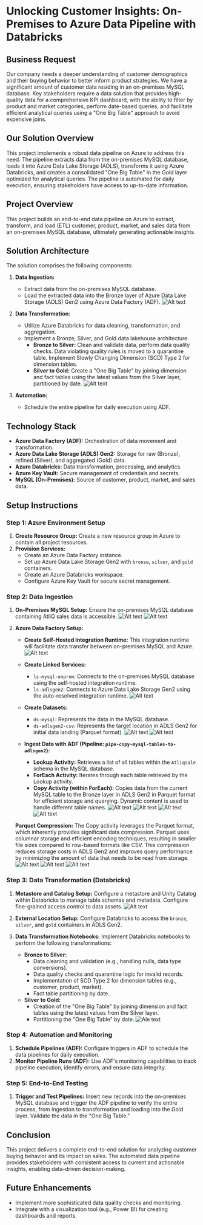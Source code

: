 # Unlocking Customer Insights: On-Premises to Azure Data Pipeline with Databricks
## Business Request

Our company needs a deeper understanding of customer demographics and their buying behavior to better inform product strategies. We have a significant amount of customer data residing in an on-premises MySQL database. Key stakeholders require a data solution that provides high-quality data for a comprehensive KPI dashboard, with the ability to filter by product and market categories, perform date-based queries, and facilitate efficient analytical queries using a "One Big Table" approach to avoid expensive joins.

## Our Solution Overview

This project implements a robust data pipeline on Azure to address this need. The pipeline extracts data from the on-premises MySQL database, loads it into Azure Data Lake Storage (ADLS), transforms it using Azure Databricks, and creates a consolidated "One Big Table" in the Gold layer optimized for analytical queries. The pipeline is automated for daily execution, ensuring stakeholders have access to up-to-date information.

## Project Overview

This project builds an end-to-end data pipeline on Azure to extract, transform, and load (ETL) customer, product, market, and sales data from an on-premises MySQL database, ultimately generating actionable insights.

## Solution Architecture

The solution comprises the following components:

1.  **Data Ingestion:**
    *   Extract data from the on-premises MySQL database.
    *   Load the extracted data into the Bronze layer of Azure Data Lake Storage (ADLS) Gen2 using Azure Data Factory (ADF).
![Alt text](images/2.ADFpipeline_copy_tables_from_MySQL_to_ADLSgen2.png)

2.  **Data Transformation:**
    *   Utilize Azure Databricks for data cleaning, transformation, and aggregation.
    *   Implement a Bronze, Silver, and Gold data lakehouse architecture.
        *   **Bronze to Silver:** Clean and validate data, perform data quality checks. Data violating quality rules is moved to a quarantine table. Implement Slowly Changing Dimension (SCD) Type 2 for dimension tables.
        *   **Silver to Gold:** Create a "One Big Table" by joining dimension and fact tables using the latest values from the Silver layer, partitioned by date.
![Alt text](images/14.Data_Lineage_Atliq_project.png)

3.  **Automation:**
    *   Schedule the entire pipeline for daily execution using ADF.

## Technology Stack

*   **Azure Data Factory (ADF):** Orchestration of data movement and transformation.
*   **Azure Data Lake Storage (ADLS) Gen2:** Storage for raw (Bronze), refined (Silver), and aggregated (Gold) data.
*   **Azure Databricks:** Data transformation, processing, and analytics.
*   **Azure Key Vault:** Secure management of credentials and secrets.
*   **MySQL (On-Premises):** Source of customer, product, market, and sales data.

## Setup Instructions

### Step 1: Azure Environment Setup

1.  **Create Resource Group:** Create a new resource group in Azure to contain all project resources.
2.  **Provision Services:**
    *   Create an Azure Data Factory instance.
    *   Set up Azure Data Lake Storage Gen2 with `bronze`, `silver`, and `gold` containers.
    *   Create an Azure Databricks workspace.
    *   Configure Azure Key Vault for secure secret management.

### Step 2: Data Ingestion

1.  **On-Premises MySQL Setup:** Ensure the on-premises MySQL database containing AtliQ sales data is accessible.
![Alt text](images/1.onpremMySQLdb_customer.png)
![Alt text](images/1.onpremMySQLdb_facttransaction.png)
2.  **Azure Data Factory Setup:**
    *   **Create Self-Hosted Integration Runtime:** This integration runtime will facilitate data transfer between on-premises MySQL and Azure.
![Alt text](images/10.IntegratedRuntimesetup.png)

    *   **Create Linked Services:**
        *   `ls-mysql-onprem`: Connects to the on-premises MySQL database using the self-hosted integration runtime.
        *   `ls-adlsgen2`: Connects to Azure Data Lake Storage Gen2 using the auto-resolved integration runtime.
![Alt text](images/9.Linkedservicesetup.png)

    *   **Create Datasets:**
        *   `ds-mysql`: Represents the data in the MySQL database.
        *   `ds-adlsgen2-csv`: Represents the target location in ADLS Gen2 for initial data landing (Parquet format).
![Alt text](images/7.dataset_onprem.png)
![Alt text](images/8.dataset_adlsgen2_parquet.png)

    *   **Ingest Data with ADF (Pipeline: `pipe-copy-mysql-tables-to-adlsgen2`):**
        *   **Lookup Activity:** Retrieves a list of all tables within the `Atliqsale` schema in the MySQL database.
        *   **ForEach Activity:** Iterates through each table retrieved by the Lookup activity.
        *   **Copy Activity (within ForEach):** Copies data from the current MySQL table to the Bronze layer in ADLS Gen2 in Parquet format for efficient storage and querying. Dynamic content is used to handle different table names.
![Alt text](images/3.Lookupactivity_TableNames.png)
![Alt text](images/4.ForEachactivity_EachTableinMySQLdb.png)
![Alt text](images/5.Copyactivity_Source_MySQLdb.png)
![Alt text](images/6.Copyactivity_Sink_ADLSGen2_parquetformat.png)

    **Parquet Compression:** The Copy activity leverages the Parquet format, which inherently provides significant data compression. Parquet uses columnar storage and efficient encoding techniques, resulting in smaller file sizes compared to row-based formats like CSV. This compression reduces storage costs in ADLS Gen2 and improves query performance by minimizing the amount of data that needs to be read from storage.
![Alt text](images/11.bronzecontainer.png)
![Alt text](images/12.1.compressedfile_parquet.png)
![Alt text](images/12.compressedfile_parquet.png)
    
### Step 3: Data Transformation (Databricks)

1.  **Metastore and Catalog Setup:** Configure a metastore and Unity Catalog within Databricks to manage table schemas and metadata. Configure fine-grained access control to data assets.
![Alt text](images/13.Unity_catalog_tables.png)

2.  **External Location Setup:** Configure Databricks to access the `bronze`, `silver`, and `gold` containers in ADLS Gen2.
3.  **Data Transformation Notebooks:** Implement Databricks notebooks to perform the following transformations:
    *   **Bronze to Silver:**
        *   Data cleaning and validation (e.g., handling nulls, data type conversions).
        *   Data quality checks and quarantine logic for invalid records.
        *   Implementation of SCD Type 2 for dimension tables (e.g., customer, product, market).
        *   Fact table partitioning by date.
    *   **Silver to Gold:**
        *   Creation of the "One Big Table" by joining dimension and fact tables using the latest values from the Silver layer.
        *   Partitioning the "One Big Table" by date.
![Ale text](images/15.Fact_table_is_partitioned_by_date.png)

### Step 4: Automation and Monitoring

1.  **Schedule Pipelines (ADF):** Configure triggers in ADF to schedule the data pipelines for daily execution.
2.  **Monitor Pipeline Runs (ADF):** Use ADF's monitoring capabilities to track pipeline execution, identify errors, and ensure data integrity.

### Step 5: End-to-End Testing

1.  **Trigger and Test Pipelines:** Insert new records into the on-premises MySQL database and trigger the ADF pipeline to verify the entire process, from ingestion to transformation and loading into the Gold layer. Validate the data in the "One Big Table."

## Conclusion

This project delivers a complete end-to-end solution for analyzing customer buying behavior and its impact on sales. The automated data pipeline provides stakeholders with consistent access to current and actionable insights, enabling data-driven decision-making.

## Future Enhancements

*   Implement more sophisticated data quality checks and monitoring.
*   Integrate with a visualization tool (e.g., Power BI) for creating dashboards and reports.
